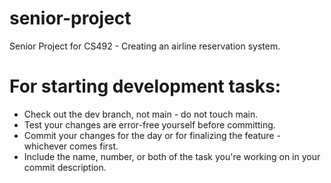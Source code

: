 # senior-project
Senior Project for CS492 - Creating an airline reservation system.

# For starting development tasks:
- Check out the dev branch, not main - do not touch main.
- Test your changes are error-free yourself before committing.
- Commit your changes for the day or for finalizing the feature - whichever comes first.
- Include the name, number, or both of the task you're working on in your commit description.
